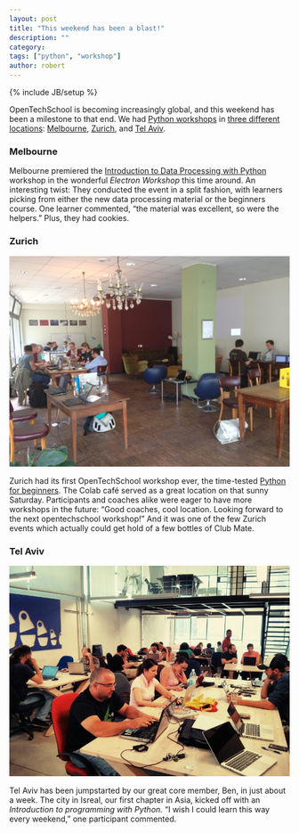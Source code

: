 ```yaml
---
layout: post
title: "This weekend has been a blast!"
description: ""
category: 
tags: ["python", "workshop"]
author: robert
---
```

{% include JB/setup %}

OpenTechSchool is becoming increasingly global, and this weekend has been a milestone to that end.  We had [Python workshops](http://python.opentechschool.org/) in [three different locations](https://twitter.com/OpenTechSchool/status/345797315841368064):  [Melbourne](http://www.meetup.com/OpenTechSchool-Melbourne/events/120751752/), [Zurich](http://www.meetup.com/opentechschool-zurich/events/116008182/), and [Tel Aviv](http://www.meetup.com/opentechschool-tel-aviv/events/123856622/).

### Melbourne

Melbourne premiered the [Introduction to Data Processing with Python](http://opentechschool.github.io/python-data-intro/) workshop in the wonderful *Electron Workshop* this time around.  An interesting twist:  They conducted the event in a split fashion, with learners picking from either the new data processing material or the beginners course.  One learner commented, “the material was excellent, so were the helpers.”  Plus, they had cookies.

### Zurich

![Colab, Zurich](/assets/content/2013-06-17-weekend/zurich.jpg)

Zurich had its first OpenTechSchool workshop ever, the time-tested [Python for beginners](http://opentechschool.github.io/python-beginners/).  The Colab café served as a great location on that sunny Saturday.  Participants and coaches alike were eager to have more workshops in the future:  “Good coaches, cool location. Looking forward to the next opentechschool workshop!”  And it was one of the few Zurich events which actually could get hold of a few bottles of Club Mate.

### Tel Aviv

![Hamifal, Tel Aviv](/assets/content/2013-06-17-weekend/telaviv.jpg)

Tel Aviv has been jumpstarted by our great core member, Ben, in just about a week.  The city in Isreal, our first chapter in Asia, kicked off with an *Introduction to programming with Python.*  “I wish I could learn this way every weekend,” one participant commented.
